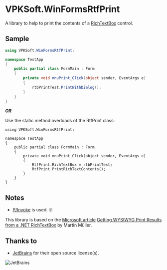 # VPKSoft.WinFormsRtfPrint
A library to help to print the contents of a [RichTextBox](https://docs.microsoft.com/en-us/dotnet/framework/winforms/controls/richtextbox-control-overview-windows-forms) control.

## Sample
```cs
using VPKSoft.WinFormsRtfPrint;

namespace TestApp
{
    public partial class FormMain : Form
    {
        private void mnuPrint_Click(object sender, EventArgs e)
        {
            rtbPrintTest.PrintWithDialog();
        }
    }
}
```
**_OR_**

Use the static method overloads of the RtfPrint class:
```
using VPKSoft.WinFormsRtfPrint;

namespace TestApp
{
    public partial class FormMain : Form
    {
        private void mnuPrint_Click(object sender, EventArgs e)
        {
            RtfPrint.RichTextBox = rtbPrintTest;
            RtfPrint.PrintRichTextContents();
        }
    }
}
```
## Notes
* [P/Invoke](https://docs.microsoft.com/en-us/dotnet/standard/native-interop/pinvoke) is used. 🙄

This library is based on the [Microsoft article](https://docs.microsoft.com/en-us/previous-versions/dotnet/articles/ms996492(v=msdn.10))  [Getting WYSIWYG Print Results from a .NET RichTextBox](https://docs.microsoft.com/en-us/previous-versions/dotnet/articles/ms996492(v=msdn.10)) by Martin Müller.

## Thanks to
* [JetBrains](http://www.jetbrains.com) for their open source license(s).

![JetBrains](http://www.vpksoft.net/site/External/JetBrains/jetbrains.svg)

